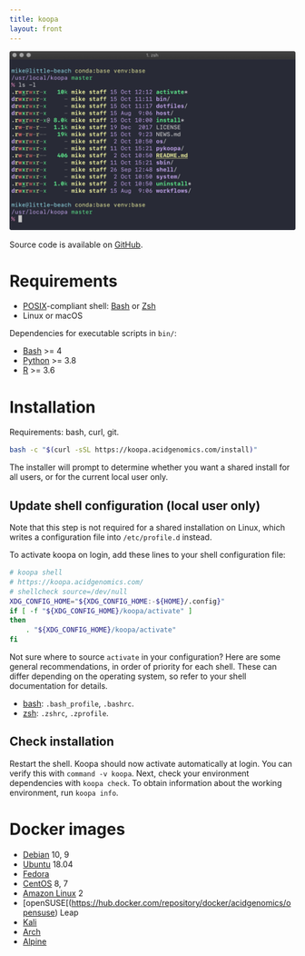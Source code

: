 ```yaml
---
title: koopa
layout: front
---
```


![Screenshot](images/screenshot.png)

Source code is available on [GitHub](https://github.com/acidgenomics/koopa).

# Requirements

- [POSIX][]-compliant shell: [Bash][] or [Zsh][]
- Linux or macOS

Dependencies for executable scripts in `bin/`:

- [Bash][] >= 4
- [Python][] >= 3.8
- [R][] >= 3.6

# Installation

Requirements: bash, curl, git.

```sh
bash -c "$(curl -sSL https://koopa.acidgenomics.com/install)"
```

The installer will prompt to determine whether you want a shared install for all users, or for the current local user only.

## Update shell configuration (local user only)

Note that this step is not required for a shared installation on Linux, which writes a configuration file into `/etc/profile.d` instead.

To activate koopa on login, add these lines to your shell configuration file:

```sh
# koopa shell
# https://koopa.acidgenomics.com/
# shellcheck source=/dev/null
XDG_CONFIG_HOME="${XDG_CONFIG_HOME:-${HOME}/.config}"
if [ -f "${XDG_CONFIG_HOME}/koopa/activate" ]
then
    . "${XDG_CONFIG_HOME}/koopa/activate"
fi
```

Not sure where to source `activate` in your configuration? Here are some general recommendations, in order of priority for each shell. These can differ depending on the operating system, so refer to your shell documentation for details.

- [bash][]: `.bash_profile`, `.bashrc`.
- [zsh][]: `.zshrc`, `.zprofile`.

## Check installation

Restart the shell. Koopa should now activate automatically at login. You can verify this with `command -v koopa`. Next, check your environment dependencies with `koopa check`. To obtain information about the working environment, run `koopa info`.

# Docker images

- [Debian](https://hub.docker.com/repository/docker/acidgenomics/debian) 10, 9
- [Ubuntu](https://hub.docker.com/repository/docker/acidgenomics/ubuntu) 18.04
- [Fedora](https://hub.docker.com/repository/docker/acidgenomics/fedora)
- [CentOS](https://hub.docker.com/repository/docker/acidgenomics/centos) 8, 7
- [Amazon Linux](https://hub.docker.com/repository/docker/acidgenomics/amzn) 2
- [openSUSE[(https://hub.docker.com/repository/docker/acidgenomics/opensuse) Leap
- [Kali](https://hub.docker.com/repository/docker/acidgenomics/kali)
- [Arch](https://hub.docker.com/repository/docker/acidgenomics/arch)
- [Alpine](https://hub.docker.com/repository/docker/acidgenomics/alpine)

[aspera connect]: https://downloads.asperasoft.com/connect2/
[bash]: https://www.gnu.org/software/bash/  "Bourne Again SHell"
[bcbio]: https://bcbio-nextgen.readthedocs.io/
[conda]: https://conda.io/
[dash]: https://wiki.archlinux.org/index.php/Dash  "Debian Almquist SHell"
[dotfiles]: https://github.com/mjsteinbaugh/dotfiles/
[fish]: https://fishshell.com/  "Friendly Interactive SHell"
[git]: https://git-scm.com/
[koopa]: https://koopa.acidgenomics.com/
[ksh]: http://www.kornshell.com/  "KornSHell"
[pgp]: https://www.openpgp.org/
[posix]: https://en.wikipedia.org/wiki/POSIX  "Portable Operating System Interface"
[python]: https://www.python.org/
[python]: https://www.python.org/
[r]: https://www.r-project.org/
[r]: https://www.r-project.org/
[ssh]: https://en.wikipedia.org/wiki/Secure_Shell
[tcsh]: https://en.wikipedia.org/wiki/Tcsh  "TENEX C Shell"
[zsh]: https://www.zsh.org/  "Z SHell"
